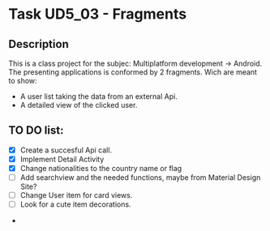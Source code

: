 # Task UD5_03 - Fragments

## Description

This is a class project for the subjec: Multiplatform development -> Android.
The presenting applications is conformed by 2 fragments. Wich are meant to show:
- A user list taking the data from an external Api.
- A detailed view of the clicked user.

## TO DO list:
- [x] Create a succesful Api call.
- [x] Implement Detail Activity
- [x] Change nationalities to the country name or flag
- [ ] Add searchview and the needed functions, maybe from Material Design Site?
- [ ] Change User item for card views.
- [ ] Look for a cute item decorations.
-


